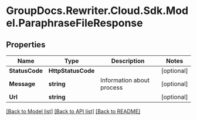# GroupDocs.Rewriter.Cloud.Sdk.Model.ParaphraseFileResponse

## Properties

Name | Type | Description | Notes
------------ | ------------- | ------------- | -------------
**StatusCode** | **HttpStatusCode** |  | [optional] 
**Message** | **string** | Information about process | [optional] 
**Url** | **string** |  | [optional] 

[[Back to Model list]](../README.md#documentation-for-models) [[Back to API list]](../README.md#documentation-for-api-endpoints) [[Back to README]](../README.md)

